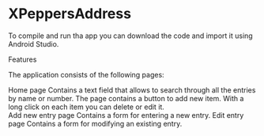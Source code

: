 # XPeppersAddress

To compile and run tha app you can download the code and import it using Android Studio.

Features

The application consists of the following pages:

Home page
  Contains a text field that allows to search through all the entries by name or number.
  The page contains a button to add new item.
  With a long click on each item you can delete or edit it.  
Add new entry page
  Contains a form for entering a new entry.
Edit entry page
  Contains a form for modifying an existing entry.
